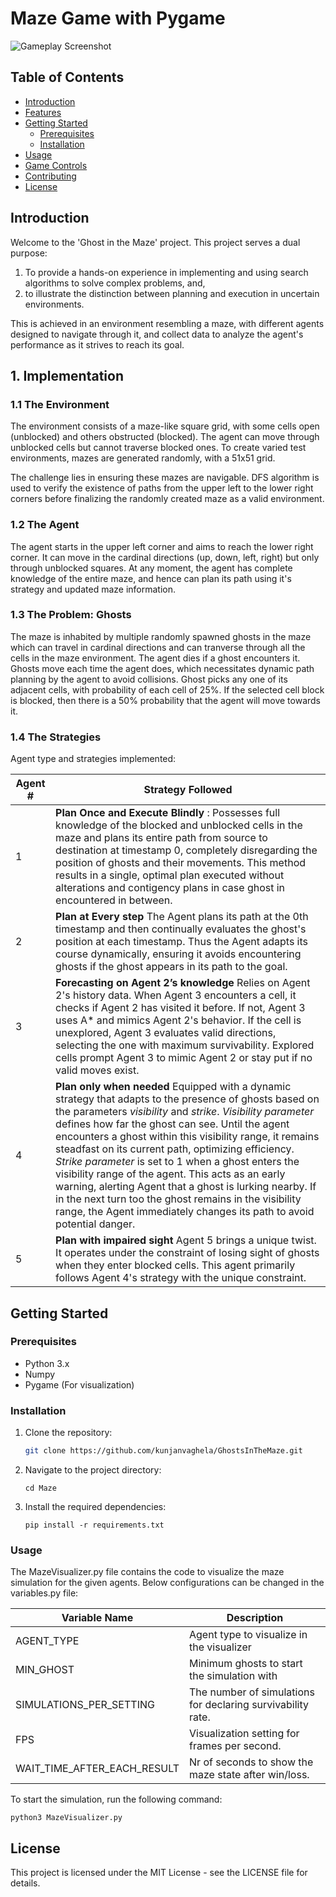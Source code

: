# Maze Game with Pygame

![Gameplay Screenshot](screenshot.png)

## Table of Contents

- [Introduction](#introduction)
- [Features](#features)
- [Getting Started](#getting-started)
  - [Prerequisites](#prerequisites)
  - [Installation](#installation)
- [Usage](#usage)
- [Game Controls](#game-controls)
- [Contributing](#contributing)
- [License](#license)

## Introduction

Welcome to the 'Ghost in the Maze' project. This project serves a dual purpose:
1. To provide a hands-on experience in implementing and using search algorithms to solve complex problems, and,
2. to illustrate the distinction between planning and execution in uncertain environments.

This is achieved in an environment resembling a maze, with different agents designed to navigate through it, and collect data to analyze the agent's performance as it strives to reach its goal.

## 1. Implementation

### 1.1 The Environment

The environment consists of a maze-like square grid, with some cells open (unblocked) and others obstructed (blocked). The agent can move through unblocked cells but cannot traverse blocked ones. To create varied test environments, mazes are generated randomly, with a 51x51 grid.

The challenge lies in ensuring these mazes are navigable. DFS algorithm is used to verify the existence of paths from the upper left to the lower right corners before finalizing the randomly created maze as a valid environment.

### 1.2 The Agent
The agent starts in the upper left corner and aims to reach the lower right corner. It can move in the cardinal directions (up, down, left, right) but only through unblocked squares. At any moment, the agent has complete knowledge of the entire maze, and hence can plan its path using it's strategy and updated maze information.

### 1.3 The Problem: Ghosts
The maze is inhabited by multiple randomly spawned ghosts in the maze which can travel in cardinal directions and can tranverse through all the cells in the maze environment. The agent dies if a ghost encounters it. Ghosts move each time the agent does, which necessitates dynamic path planning by the agent to avoid collisions. Ghost picks any one of its adjacent cells, with probability of each cell of 25%. If the selected cell block is blocked, then there is a 50% probability that the agent will move towards it.

### 1.4 The Strategies
Agent type and strategies implemented:

Agent # | Strategy Followed
 ------------ | ------------- 
1 | **Plan Once and Execute Blindly** : Possesses full knowledge of the blocked and unblocked cells in the maze and plans its entire path from source to destination at timestamp 0, completely disregarding the position of ghosts and their movements. This method results in a single, optimal plan executed without alterations and contigency plans in case ghost in encountered in between.
2 | **Plan at Every step** The Agent plans its path at the 0th timestamp and then continually evaluates the ghost's position at each timestamp. Thus the Agent adapts its course dynamically, ensuring it avoids encountering ghosts if the ghost appears in its path to the goal.
3 | **Forecasting on Agent 2’s knowledge** Relies on Agent 2's history data. When Agent 3 encounters a cell, it checks if Agent 2 has visited it before. If not, Agent 3 uses A* and mimics Agent 2's behavior. If the cell is unexplored, Agent 3 evaluates valid directions, selecting the one with maximum survivability. Explored cells prompt Agent 3 to mimic Agent 2 or stay put if no valid moves exist.
4 | **Plan only when needed** Equipped with a dynamic strategy that adapts to the presence of ghosts based on the parameters _visibility_ and _strike_. _Visibility parameter_ defines how far the ghost can see. Until the agent encounters a ghost within this visibility range, it remains steadfast on its current path, optimizing efficiency. _Strike parameter_ is set to 1 when a ghost enters the visibility range of the agent. This acts as an early warning, alerting Agent that a ghost is lurking nearby. If in the next turn too the ghost remains in the visibility range, the Agent immediately changes its path to avoid potential danger.
5 | **Plan with impaired sight** Agent 5 brings a unique twist. It operates under the constraint of losing sight of ghosts when they enter blocked cells. This agent primarily follows Agent 4's strategy with the unique constraint.


## Getting Started

### Prerequisites

- Python 3.x
- Numpy
- Pygame (For visualization)

### Installation

1. Clone the repository:

   ```bash
   git clone https://github.com/kunjanvaghela/GhostsInTheMaze.git
   ```

2. Navigate to the project directory:
    ```
    cd Maze
    ```

3. Install the required dependencies:
    ```
    pip install -r requirements.txt
    ```

### Usage

The MazeVisualizer.py file contains the code to visualize the maze simulation for the given agents. Below configurations can be changed in the variables.py file:

Variable Name | Description
 ------------ | ------------- 
AGENT_TYPE | Agent type to visualize in the visualizer
MIN_GHOST | Minimum ghosts to start the simulation with
SIMULATIONS_PER_SETTING | The number of simulations for declaring survivability rate.
FPS | Visualization setting for frames per second.
WAIT_TIME_AFTER_EACH_RESULT | Nr of seconds to show the maze state after win/loss.

To start the simulation, run the following command:
```
python3 MazeVisualizer.py
```

## License
This project is licensed under the MIT License - see the LICENSE file for details.
